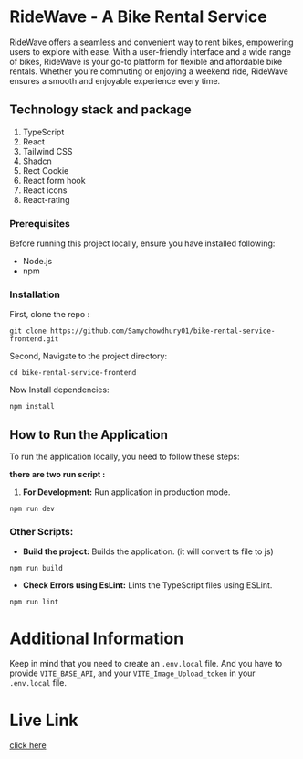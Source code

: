 # RideWave - A Bike Rental Service

RideWave offers a seamless and convenient way to rent bikes, empowering users to explore with ease. With a user-friendly interface and a wide range of bikes, RideWave is your go-to platform for flexible and affordable bike rentals. Whether you're commuting or enjoying a weekend ride, RideWave ensures a smooth and enjoyable experience every time.

## Technology stack and package

1. TypeScript
2. React
3. Tailwind CSS
4. Shadcn
5. Rect Cookie
6. React form hook
7. React icons
8. React-rating

### Prerequisites

Before running this project locally, ensure you have installed following:

- Node.js
- npm

### Installation

First, clone the repo :

```
git clone https://github.com/Samychowdhury01/bike-rental-service-frontend.git

```

Second, Navigate to the project directory:

```
cd bike-rental-service-frontend

```

Now Install dependencies:

```
npm install

```

## How to Run the Application

To run the application locally, you need to follow these steps:

**there are two run script :**

1. **For Development:** Run application in production mode.

```
npm run dev

```

### Other Scripts:

- **Build the project:** Builds the application. (it will convert ts file to js)

```
npm run build

```

- **Check Errors using EsLint:** Lints the TypeScript files using ESLint.

```
npm run lint

```



# Additional Information

Keep in mind that you need to create an `.env.local` file. And you have to provide `VITE_BASE_API`, and your `VITE_Image_Upload_token` in your `.env.local` file.

# Live Link

[click here](https://bike-rental-service-ctg.netlify.app/)
